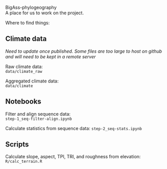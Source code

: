 BigAss-phylogeography <br/>
A place for us to work on the project.

Where to find things:

## Climate data
*Need to update once published. Some files are too large to host on github and will need to be kept in a remote server*  

Raw climate data:  
`data/climate_raw`  

Aggregated climate data:  
`data/climate`


## Notebooks

Filter and align sequence data:  
`step-1_seq-filter-align.ipynb`  

Calculate statistics from sequence data:
`step-2_seq-stats.ipynb`  

## Scripts
Calculate slope, aspect, TPI, TRI, and roughness from elevation:  
`R/calc_terrain.R`  




